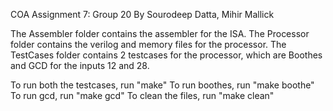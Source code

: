COA Assignment 7: Group 20
By Sourodeep Datta, Mihir Mallick

The Assembler folder contains the assembler for the ISA.
The Processor folder contains the verilog and memory files for the processor.
The TestCases folder contains 2 testcases for the processor, which are Boothes and GCD for the inputs 12 and 28.

To run both the testcases, run "make"
To run boothes, run "make boothe"
To run gcd, run "make gcd"
To clean the files, run "make clean"